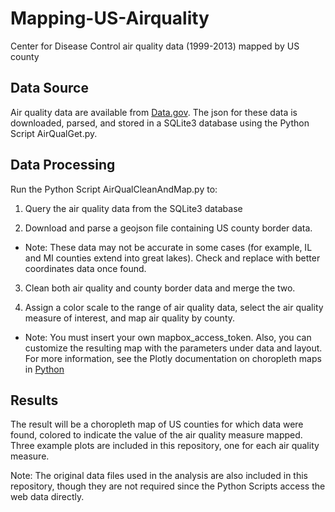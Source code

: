 # Mapping-US-Airquality
Center for Disease Control air quality data (1999-2013) mapped by US county

## Data Source
Air quality data are available from [Data.gov](https://data.cdc.gov/api/views/cjae-szjv/rows.json?accessType=DOWNLOAD). The json for these data is downloaded, parsed, and stored in a SQLite3 database using the Python Script AirQualGet.py. 

## Data Processing
Run the Python Script AirQualCleanAndMap.py to:

1. Query the air quality data from the SQLite3 database

2. Download and parse a geojson file containing US county border data. 

* Note: These data may not be accurate in some cases (for example, IL and MI counties extend into great lakes). Check and replace with better coordinates data once found.

3. Clean both air quality and county border data and merge the two.

4. Assign a color scale to the range of air quality data, select the air quality measure of interest, and map air quality by county.

* Note: You must insert your own mapbox_access_token. Also, you can customize the resulting map with the parameters under data and layout. For more information, see the Plotly documentation on choropleth maps in [Python](https://plot.ly/python/choropleth-maps/)

## Results
The result will be a choropleth map of US counties for which data were found, colored to indicate the value of the air quality measure mapped. Three example plots are included in this repository, one for each air quality measure.

Note: The original data files used in the analysis are also included in this repository, though they are not required since the Python Scripts access the web data directly.